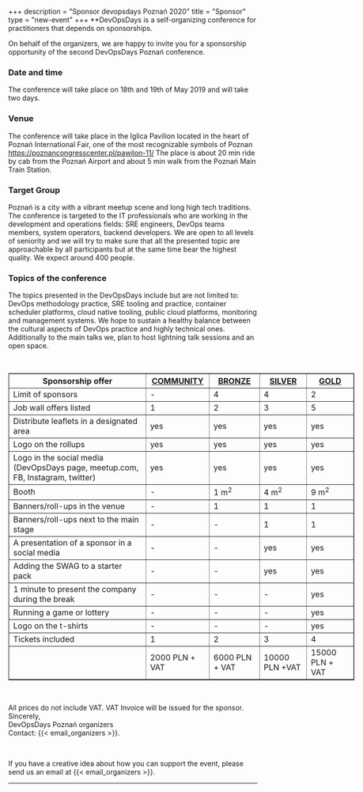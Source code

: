 +++
description = "Sponsor devopsdays Poznań 2020"
title = "Sponsor"
type = "new-event"
+++
**DevOpsDays is a self-organizing conference for practitioners that depends on sponsorships.

<p>
On behalf of the organizers, we are happy to invite you for a sponsorship opportunity of the second DevOpsDays Poznań conference.
<p>

### Date and time

The conference will take place on 18th and 19th of May 2019 and will take two days.

### Venue

The conference will take place in the Iglica Pavilion located in the heart of Poznań International Fair, one of the most recognizable symbols of Poznan https://poznancongresscenter.pl/pawilon-11/
The place is about 20 min ride by cab from the Poznań Airport and about 5 min walk from the Poznań Main Train Station.


### Target Group

Poznań is a city with a vibrant meetup scene and long high tech traditions. The conference is targeted to the IT professionals who are working in the development and operations fields: SRE engineers, DevOps teams members, system operators, backend developers. We are open to all levels of seniority and we will try to make sure that all the presented topic are approachable by all participants but at the same time bear the highest quality. We expect around 400 people.

### Topics of the conference

The topics presented in the DevOpsDays include but are not limited to: DevOps methodology practice, SRE tooling and practice, container scheduler platforms, cloud native tooling, public cloud platforms, monitoring and management systems. We hope to sustain a healthy balance between the cultural aspects of DevOps practice and highly technical ones. Additionally to the main talks we, plan to host lightning talk sessions and an open space.

<br/>

<div style="width:700px">
<table border=1 cellspacing=1>
	<tr>
	  	<th>Sponsorship offer</th>
	  	<th><center><b><u>COMMUNITY</u></center></b></th>		
	  	<th><center><b><u>BRONZE</u></center></b></th>
	  	<th><center><b><u>SILVER</u></center></b></th>
	  	<th><center><b><u>GOLD</u></center></b></th>
 	</tr>
  <tr>
  <td>Limit of sponsors</td>
  <td>-</td>
  <td>4</td>
  <td>4</td>
  <td>2</td>
  </tr>
	<tr>
	  	<td>Job wall offers listed</td>
	  	<td>1</td>
	  	<td>2</td>
	  	<td>3</td>
	 	<td>5</td>
	</tr>
	<tr>
		<td>Distribute leaflets in a designated area</td>
		<td>yes</td>
		<td>yes</td>
		<td>yes</td>
		<td>yes</td>
	</tr>
	<tr>
		<td>Logo on the rollups</td>
		<td>yes</td>
		<td>yes</td>
		<td>yes</td>
		<td>yes</td>
	</tr>
	<tr>
		<td>Logo in the social media (DevOpsDays page, meetup.com, FB, Instagram, twitter)
		<td>yes</td>
		<td>yes</td>
		<td>yes</td>
		<td>yes</td>
  </tr>
	<tr>
		<td>Booth</td>
		<td>-</td>
		<td>1 m<sup>2</sup></td>
		<td>4 m<sup>2</sup></td>
		<td>9 m<sup>2</sup></td>
	</tr>
  <tr>
		<td>Banners/roll-ups in the venue</td>
		<td>-</td>
		<td>1</td>
		<td>1</td>
		<td>1</td>
	</tr>
  <tr>
    <td>Banners/roll-ups next to the main stage</td>
    <td>-</td>
    <td>-</td>
    <td>1</td>
    <td>1</td>
  </tr>
	<tr>
		<td>A presentation of a sponsor in a social media</td>
		<td>-</td>
		<td>-</td>
		<td>yes</td>
		<td>yes</td>
	</tr>
	<tr>
		<td>Adding the SWAG to a starter pack</td>
		<td>-</td>
	  	<td>-</td>
	  	<td>yes</td>
	  	<td>yes</td>
	</tr>
  <tr>
    <td>1 minute to present the company during the break</td>
    <td>-</td>
      <td>-</td>
      <td>-</td>
      <td>yes</td>
  </tr>
  <tr>
    <td>Running a game or lottery</td>
    <td>-</td>
      <td>-</td>
      <td>-</td>
      <td>yes</td>
  </tr>
  <tr>
    <td>Logo on the t-shirts</td>
    <td>-</td>
      <td>-</td>
      <td>-</td>
      <td>yes</td>
  </tr>
	<tr>
		<td>Tickets included</td>
	  	<td>1</td>
	  	<td>2</td>
	  	<td>3</td>
	  	<td>4</td>
	</tr>
	<tr>
	  	<td></td>
	  	<td>2000 PLN + VAT</td>
	  	<td>6000 PLN + VAT</td>
	  	<td>10000 PLN +VAT</td>
	  	<td>15000 PLN + VAT</td>
	</tr>
</table>
</div>

<br/>

All prices do not include VAT. VAT Invoice will be issued for the sponsor.
<br/>
Sincerely,<br/>
DevOpsDays Poznań organizers<br/>
Contact: {{< email_organizers >}}.<br/>

<br/>

If you have a creative idea about how you can support the event, please send us an email at {{< email_organizers >}}.


<hr/>